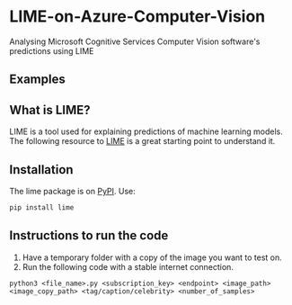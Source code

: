 # LIME-on-Azure-Computer-Vision

Analysing Microsoft Cognitive Services Computer Vision software's predictions using LIME

## Examples




## What is LIME?

LIME is a tool used for explaining predictions of machine learning models. The following resource to [LIME](https://github.com/marcotcr/lime) is a great starting point to understand it.

## Installation

The lime package is on [PyPI](https://pypi.python.org/pypi/lime). Use:

```sh
pip install lime
```

## Instructions to run the code
1. Have a temporary folder with a copy of the image you want to test on.
2. Run the following code with a stable internet connection.

```
python3 <file_name>.py <subscription_key> <endpoint> <image_path> <image_copy_path> <tag/caption/celebrity> <number_of_samples> 
```
